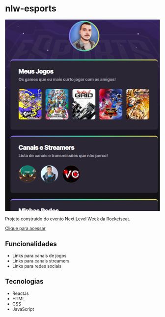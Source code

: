 # nlw-esports

<img src="./src/assets/img/template.png">

Projeto construído do evento Next Level Week da Rocketseat.

[Clique para acessar](https://nlw-esports-inky.vercel.app/)

## Funcionalidades
- Links para canais de jogos
- Links para canais streamers
- Links para redes sociais

## Tecnologias
- ReactJs
- HTML
- CSS
- JavaScript
